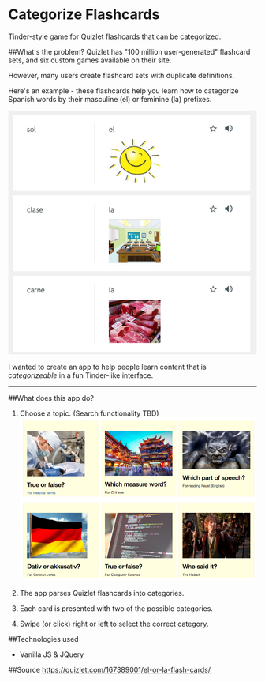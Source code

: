 # Categorize Flashcards
Tinder-style game for Quizlet flashcards that can be categorized. 

##What's the problem?
Quizlet has "100 million user-generated" flashcard sets, and six custom games available on their site.

However, many users create flashcard sets with duplicate definitions.

Here's an example - these flashcards help you learn how to categorize Spanish words by their masculine (el) or feminine (la) prefixes.

![Sample flashcards](https://github.com/kattak/categorize-flashcards/blob/master/sample_chinese_flashcards.png?raw=true)

I wanted to create an app to help people learn content that is *categorizeable* in a fun Tinder-like interface.

----
##What does this app do?
1. Choose a topic.  (Search functionality TBD)
![Demo topics](https://github.com/kattak/categorize-flashcards/blob/master/demo_topics.png?raw=true)

2. The app parses Quizlet flashcards into categories. 

3. Each card is presented with two of the possible categories.

4. Swipe (or click) right or left to select the correct category.


##Technologies used
- Vanilla JS & JQuery


##Source
https://quizlet.com/167389001/el-or-la-flash-cards/
